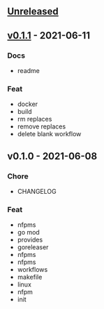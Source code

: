<a name="unreleased"></a>
## [Unreleased]


<a name="v0.1.1"></a>
## [v0.1.1] - 2021-06-11
### Docs
- readme

### Feat
- docker
- build
- rm replaces
- remove replaces
- delete blank workflow


<a name="v0.1.0"></a>
## v0.1.0 - 2021-06-08
### Chore
- CHANGELOG

### Feat
- nfpms
- go mod
- provides
- goreleaser
- nfpms
- nfpms
- workflows
- makefile
- linux
- nfpm
- init


[Unreleased]: https://github.com/gaius-qi/golang-buildings/compare/v0.1.1...HEAD
[v0.1.1]: https://github.com/gaius-qi/golang-buildings/compare/v0.1.0...v0.1.1
